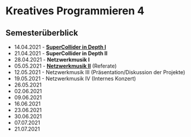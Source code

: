 # Kreatives Programmieren 4

## Semesterüberblick

* 14.04.2021 - [**SuperCollider in Depth I**](01)
* 21.04.2021 - **SuperCollider in Depth II**
* 28.04.2021 - **Netzwerkmusik I**
* 05.05.2021 - [**Netzwerkmusik II**](04) (Referate)
* 12.05.2021 - Netzwerkmusik III (Präsentation/Diskussion der Projekte)
* 19.05.2021 - Netzwerkmusik IV (Internes Konzert)
* 26.05.2021 
* 02.06.2021 
* 09.06.2021
* 16.06.2021 
* 23.06.2021 
* 30.06.2021 
* 07.07.2021 
* 21.07.2021 